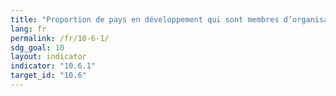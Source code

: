 ```yaml
---
title: "Proportion de pays en développement qui sont membres d’organisations internationales et y disposent du droit de vote"
lang: fr
permalink: /fr/10-6-1/
sdg_goal: 10
layout: indicator
indicator: "10.6.1"
target_id: "10.6"
---
```


